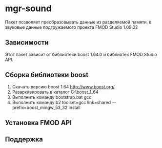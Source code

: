 # mgr-sound

Пакет позволяет преобразовывать данные из разделяемой памяти, в звуковые данные подгружаемого проекта FMOD Studio 1.09.02

## Зависимости

Этот пакет зависит от библиотеки boost 1.64.0 и библиотек FMOD Studio API.

## Сборка библиотеки boost

1) Скачать версию boost 1.64 http://www.boost.org/
2) Разархивировать в каталог C:\boost_1_64
3) Выполнить команду bootstrap.bat gcc
4) Выполнить команду b2 toolset=gcc link=shared --prefix=boost_mingw_53_32 install

## Установка FMOD API

## Поддержка
